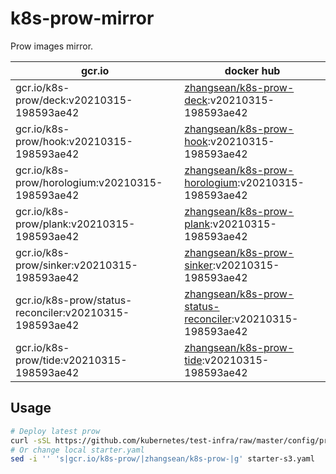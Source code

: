 # k8s-prow-mirror

Prow images mirror.

gcr.io | docker hub
---|---
gcr.io/k8s-prow/deck:v20210315-198593ae42 | [zhangsean/k8s-prow-deck](https://hub.docker.com/r/zhangsean/k8s-prow-deck):v20210315-198593ae42
gcr.io/k8s-prow/hook:v20210315-198593ae42 | [zhangsean/k8s-prow-hook](https://hub.docker.com/r/zhangsean/k8s-prow-hook):v20210315-198593ae42
gcr.io/k8s-prow/horologium:v20210315-198593ae42 | [zhangsean/k8s-prow-horologium](https://hub.docker.com/r/zhangsean/k8s-prow-horologium):v20210315-198593ae42
gcr.io/k8s-prow/plank:v20210315-198593ae42 | [zhangsean/k8s-prow-plank](https://hub.docker.com/r/zhangsean/k8s-prow-plank):v20210315-198593ae42
gcr.io/k8s-prow/sinker:v20210315-198593ae42 | [zhangsean/k8s-prow-sinker](https://hub.docker.com/r/zhangsean/k8s-prow-sinker):v20210315-198593ae42
gcr.io/k8s-prow/status-reconciler:v20210315-198593ae42 | [zhangsean/k8s-prow-status-reconciler](https://hub.docker.com/r/zhangsean/k8s-prow-status-reconciler):v20210315-198593ae42
gcr.io/k8s-prow/tide:v20210315-198593ae42 | [zhangsean/k8s-prow-tide](https://hub.docker.com/r/zhangsean/k8s-prow-tide):v20210315-198593ae42

## Usage

```bash
# Deploy latest prow
curl -sSL https://github.com/kubernetes/test-infra/raw/master/config/prow/cluster/starter-s3.yaml | sed 's|gcr.io/k8s-prow/|zhangsean/k8s-prow-|g' | kubectl apply -f -
# Or change local starter.yaml
sed -i '' 's|gcr.io/k8s-prow/|zhangsean/k8s-prow-|g' starter-s3.yaml
```
